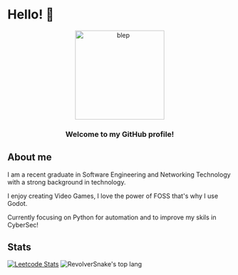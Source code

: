 # Hello! 👋
<div align="center">
  <img width="200" height="200" src="https://gifdb.com/images/high/cute-furry-dance-9aw9nbnvvyba4ozy.webp" alt="blep">
</div>
<h3 align="center">Welcome to my GitHub profile!</h3>
<div>
  <h2>About me</h2>
  <p>I am a recent graduate in Software Engineering and Networking Technology with a strong background in technology.</p>
  <p>I enjoy creating Video Games, I love the power of FOSS that's why I use Godot.</p>
  <p>Currently focusing on Python for automation and to improve my skils in CyberSec!</p>
</div>

## Stats
[![Leetcode Stats](https://leetcard.jacoblin.cool/RevolverSnake412?width=500&height=265&radius=0&theme=transparent)](https://leetcode.com/RevolverSnake412)
![RevolverSnake's top lang](https://github-readme-stats.vercel.app/api/top-langs/?username=RevolverSnake412&theme=highcontrast&title_color=228B22&border_color=228B22&text_color=ffffff&border_radius=0&langs_count=20&layout=compact&size_weight=0.5&count_weight=0.5&custom_title=Preferred+Languages)
